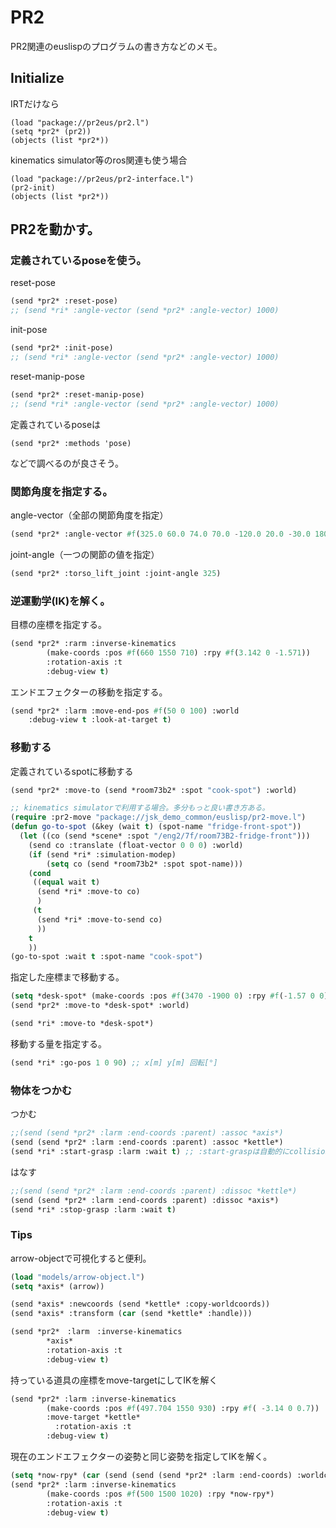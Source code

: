 # PR2

PR2関連のeuslispのプログラムの書き方などのメモ。  

## Initialize
IRTだけなら
```
(load "package://pr2eus/pr2.l")   
(setq *pr2* (pr2))
(objects (list *pr2*))  
```
kinematics simulator等のros関連も使う場合
```
(load "package://pr2eus/pr2-interface.l")
(pr2-init)
(objects (list *pr2*))  
```

## PR2を動かす。
### 定義されているposeを使う。
reset-pose
```lisp
(send *pr2* :reset-pose)
;; (send *ri* :angle-vector (send *pr2* :angle-vector) 1000)
```
init-pose
```lisp
(send *pr2* :init-pose)
;; (send *ri* :angle-vector (send *pr2* :angle-vector) 1000)
```
reset-manip-pose
```lisp
(send *pr2* :reset-manip-pose)
;; (send *ri* :angle-vector (send *pr2* :angle-vector) 1000)
```

定義されているposeは
```
(send *pr2* :methods 'pose)
```
などで調べるのが良さそう。

### 関節角度を指定する。
angle-vector（全部の関節角度を指定）
```lisp
(send *pr2* :angle-vector #f(325.0 60.0 74.0 70.0 -120.0 20.0 -30.0 180.0 -60.0 74.0 -70.0 -120.0 -20.0 -30.0 180.0 0.0 0.0))
```
joint-angle（一つの関節の値を指定）
```lisp
(send *pr2* :torso_lift_joint :joint-angle 325)
```

### 逆運動学(IK)を解く。
目標の座標を指定する。
```lisp
(send *pr2* :rarm :inverse-kinematics
        (make-coords :pos #f(660 1550 710) :rpy #f(3.142 0 -1.571))
        :rotation-axis :t
        :debug-view t)
```
エンドエフェクターの移動を指定する。
```lisp
(send *pr2* :larm :move-end-pos #f(50 0 100) :world
	:debug-view t :look-at-target t)
```

### 移動する
定義されているspotに移動する
```lisp
(send *pr2* :move-to (send *room73b2* :spot "cook-spot") :world)

;; kinematics simulatorで利用する場合。多分もっと良い書き方ある。
(require :pr2-move "package://jsk_demo_common/euslisp/pr2-move.l")
(defun go-to-spot (&key (wait t) (spot-name "fridge-front-spot"))
  (let ((co (send *scene* :spot "/eng2/7f/room73B2-fridge-front")))
    (send co :translate (float-vector 0 0 0) :world)
    (if (send *ri* :simulation-modep)
        (setq co (send *room73b2* :spot spot-name)))
    (cond
     ((equal wait t)
      (send *ri* :move-to co)
      )
     (t
      (send *ri* :move-to-send co)
      ))
    t
    ))
(go-to-spot :wait t :spot-name "cook-spot")
```
指定した座標まで移動する。
```lisp
(setq *desk-spot* (make-coords :pos #f(3470 -1900 0) :rpy #f(-1.57 0 0)))
(send *pr2* :move-to *desk-spot* :world)

(send *ri* :move-to *desk-spot*)
```
移動する量を指定する。
```lisp
(send *ri* :go-pos 1 0 90) ;; x[m] y[m] 回転[°]
```

### 物体をつかむ
つかむ
```lisp
;;(send (send *pr2* :larm :end-coords :parent) :assoc *axis*)
(send (send *pr2* :larm :end-coords :parent) :assoc *kettle*)
(send *ri* :start-grasp :larm :wait t) ;; :start-graspは自動的にcollision判定をしてつかむらしい。
```
はなす
```lisp
;;(send (send *pr2* :larm :end-coords :parent) :dissoc *kettle*)
(send (send *pr2* :larm :end-coords :parent) :dissoc *axis*)
(send *ri* :stop-grasp :larm :wait t)
```

### Tips
arrow-objectで可視化すると便利。
```lisp
(load "models/arrow-object.l")
(setq *axis* (arrow))

(send *axis* :newcoords (send *kettle* :copy-worldcoords))
(send *axis* :transform (car (send *kettle* :handle)))

(send *pr2*　:larm　:inverse-kinematics                     
	    *axis*
	    :rotation-axis :t
	    :debug-view t)  
```

持っている道具の座標をmove-targetにしてIKを解く
```lisp
(send *pr2* :larm :inverse-kinematics
        (make-coords :pos #f(497.704 1550 930) :rpy #f( -3.14 0 0.7))
        :move-target *kettle*
	      :rotation-axis :t
        :debug-view t)
```

現在のエンドエフェクターの姿勢と同じ姿勢を指定してIKを解く。
```lisp
(setq *now-rpy* (car (send (send (send *pr2* :larm :end-coords) :worldcoords) :rpy-angle)))
(send *pr2* :larm :inverse-kinematics     
        (make-coords :pos #f(500 1500 1020) :rpy *now-rpy*)
        :rotation-axis :t                                            
        :debug-view t)
```
